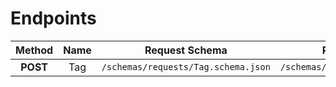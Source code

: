 # Endpoints

| Method | Name  | Request Schema | Response Schema |
|:------:|:-----:|:--------------:|:---------------:|
| **POST** | Tag | `/schemas/requests/Tag.schema.json` | `/schemas/responses/Tag.schema.json` |
